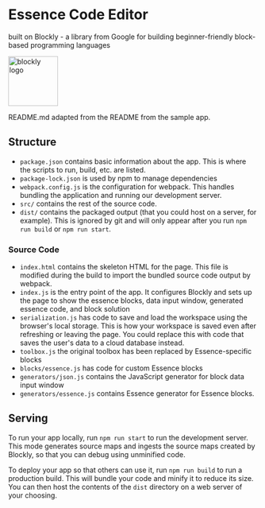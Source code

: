# Essence Code Editor

built on Blockly - a library from Google for building beginner-friendly block-based programming languages

<img src="https://developers.google.com/static/blockly/images/logos/logo_standard.png" alt="blockly logo" width="100"/>

README.md adapted from the README from the sample app.

## Structure

- `package.json` contains basic information about the app. This is where the scripts to run, build, etc. are listed.
- `package-lock.json` is used by npm to manage dependencies
- `webpack.config.js` is the configuration for webpack. This handles bundling the application and running our development server.
- `src/` contains the rest of the source code.
- `dist/` contains the packaged output (that you could host on a server, for example). This is ignored by git and will only appear after you run `npm run build` or `npm run start`.

### Source Code

- `index.html` contains the skeleton HTML for the page. This file is modified during the build to import the bundled source code output by webpack.
- `index.js` is the entry point of the app. It configures Blockly and sets up the page to show the essence blocks, data input window, generated essence code, and block solution
- `serialization.js` has code to save and load the workspace using the browser's local storage. This is how your workspace is saved even after refreshing or leaving the page. You could replace this with code that saves the user's data to a cloud database instead.
- `toolbox.js` the original toolbox has been replaced by Essence-specific blocks
- `blocks/essence.js` has code for custom Essence blocks
- `generators/json.js` contains the JavaScript generator for block data input window
- `generators/essence.js` contains Essence generator for Essence blocks.

## Serving

To run your app locally, run `npm run start` to run the development server. This mode generates source maps and ingests the source maps created by Blockly, so that you can debug using unminified code.

To deploy your app so that others can use it, run `npm run build` to run a production build. This will bundle your code and minify it to reduce its size. You can then host the contents of the `dist` directory on a web server of your choosing. 
